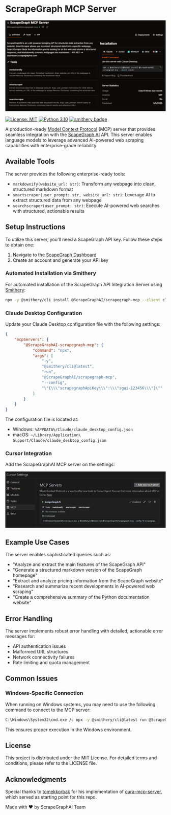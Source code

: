 # ScrapeGraph MCP Server

![ScapeGraph Smithery Integration](assets/sgai_smithery.png)

[![License: MIT](https://img.shields.io/badge/License-MIT-yellow.svg)](https://opensource.org/licenses/MIT)
[![Python 3.10](https://img.shields.io/badge/python-3.10-blue.svg)](https://www.python.org/downloads/release/python-3100/)
[![smithery badge](https://smithery.ai/badge/@ScrapeGraphAI/scrapegraph-mcp)](https://smithery.ai/server/@ScrapeGraphAI/scrapegraph-mcp)

A production-ready [Model Context Protocol](https://modelcontextprotocol.io/introduction) (MCP) server that provides seamless integration with the [ScapeGraph AI](https://scrapegraphai.com) API. This server enables language models to leverage advanced AI-powered web scraping capabilities with enterprise-grade reliability.

## Available Tools

The server provides the following enterprise-ready tools:

- `markdownify(website_url: str)`: Transform any webpage into clean, structured markdown format
- `smartscraper(user_prompt: str, website_url: str)`: Leverage AI to extract structured data from any webpage
- `searchscraper(user_prompt: str)`: Execute AI-powered web searches with structured, actionable results

## Setup Instructions

To utilize this server, you'll need a ScapeGraph API key. Follow these steps to obtain one:

1. Navigate to the [ScapeGraph Dashboard](https://dashboard.scrapegraphai.com)
2. Create an account and generate your API key

### Automated Installation via Smithery

For automated installation of the ScrapeGraph API Integration Server using [Smithery](https://smithery.ai/server/@ScrapeGraphAI/scrapegraph-mcp):

```bash
npx -y @smithery/cli install @ScrapeGraphAI/scrapegraph-mcp --client claude
```

### Claude Desktop Configuration

Update your Claude Desktop configuration file with the following settings:

```json
{
    "mcpServers": {
        "@ScrapeGraphAI-scrapegraph-mcp": {
            "command": "npx",
            "args": [
                "-y",
                "@smithery/cli@latest",
                "run",
                "@ScrapeGraphAI/scrapegraph-mcp",
                "--config",
                "\"{\\\"scrapegraphApiKey\\\":\\\"sgai-123456\\\"}\""
            ]
        }
    }
}
```

The configuration file is located at:
- Windows: `%APPDATA%/Claude/claude_desktop_config.json`
- macOS: `~/Library/Application\ Support/Claude/claude_desktop_config.json`

### Cursor Integration

Add the ScrapeGraphAI MCP server on the settings:

![Cursor MCP Integration](assets/cursor_mcp.png)

## Example Use Cases

The server enables sophisticated queries such as:

- "Analyze and extract the main features of the ScapeGraph API"
- "Generate a structured markdown version of the ScapeGraph homepage"
- "Extract and analyze pricing information from the ScapeGraph website"
- "Research and summarize recent developments in AI-powered web scraping"
- "Create a comprehensive summary of the Python documentation website"

## Error Handling

The server implements robust error handling with detailed, actionable error messages for:

- API authentication issues
- Malformed URL structures
- Network connectivity failures
- Rate limiting and quota management

## Common Issues

### Windows-Specific Connection

When running on Windows systems, you may need to use the following command to connect to the MCP server:

```bash
C:\Windows\System32\cmd.exe /c npx -y @smithery/cli@latest run @ScrapeGraphAI/scrapegraph-mcp --config "{\"scrapegraphApiKey\":\"sgai-123456\"}"
```

This ensures proper execution in the Windows environment.

## License

This project is distributed under the MIT License. For detailed terms and conditions, please refer to the LICENSE file.

## Acknowledgments

Special thanks to [tomekkorbak](https://github.com/tomekkorbak) for his implementation of [oura-mcp-server](https://github.com/tomekkorbak/oura-mcp-server), which served as starting point for this repo.

Made with ❤️ by ScrapeGraphAI Team

